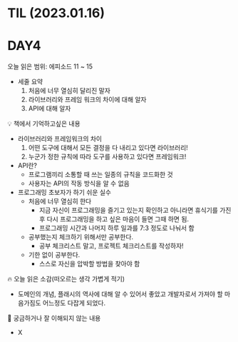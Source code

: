# TIL (2023.01.16)

# DAY4

오늘 읽은 범위: 에피소드 11 ~ 15

- 세줄 요약
    1. 처음에 너무 열심히 달리진 말자
    2. 라이브러리와 프레임 워크의 차이에 대해 알자
    3. API에 대해 알자

<aside>
💡 책에서 기억하고싶은 내용

</aside>

- 라이브러리와 프레임워크의 차이
    1. 어떤 도구에 대해서 모든 결정을 다 내리고 있다면 라이브러리!
    2. 누군가 정한 규칙에 따라 도구를 사용하고 있다면 프레임워크!
- API란?
    - 프로그램끼리 소통할 때 쓰는 일종의 규칙을 코드화한 것
    - 사용자는 API의 작동 방식을 알 수 없음
- 프로그래밍 초보자가 하기 쉬운 실수
    - 처음에 너무 열심히 한다
        - 지금 자신이 프로그래밍을 즐기고 있는지 확인하고 아니라면 휴식기를 가진 후 다시 프로그래밍을 하고 싶은 마음이 들면 그때 하면 됨.
        - 프로그래밍 시간과 나머지 하루 일과를 7:3 정도로 나눠서 함
    - 공부했는지 체크하기 위해서만 공부한다.
        - 공부 체크리스트 말고, 프로젝트 체크리스트를 작성하자!
    - 기한 없이 공부한다.
        - 스스로 자신을 압박할 방법을 찾아야 함

<aside>
🔥 오늘 읽은 소감(떠오르는 생각 가볍게 적기)

</aside>

- 도메인의 개념, 플래시의 역사에 대해 알 수 있어서 좋았고 개발자로서 가져야 할 마음가짐도 어느정도 다잡게 되었다.

<aside>
🤔 궁금하거나 잘 이해되지 않는 내용

</aside>

- X
